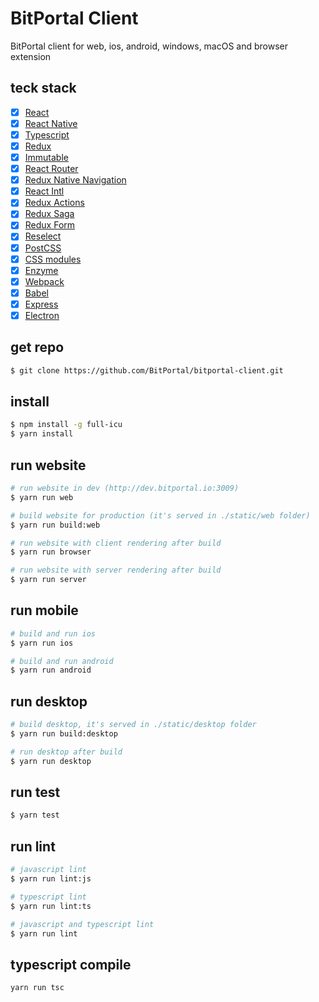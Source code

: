 # BitPortal Client

BitPortal client for web, ios, android, windows, macOS and browser extension

## teck stack
- [x] [React](https://facebook.github.io/react/)
- [x] [React Native](https://facebook.github.io/react-native/)
- [x] [Typescript](https://www.typescriptlang.org/)
- [x] [Redux](https://github.com/reactjs/redux)
- [x] [Immutable](http://facebook.github.io/immutable-js)
- [x] [React Router](https://reacttraining.com/react-router/)
- [x] [Redux Native Navigation](https://github.com/wix/react-native-navigation)
- [x] [React Intl](https://github.com/yahoo/react-intl)
- [x] [Redux Actions](https://github.com/acdlite/redux-actions)
- [x] [Redux Saga](https://github.com/yelouafi/redux-saga)
- [x] [Redux Form](http://redux-form.com)
- [x] [Reselect](https://github.com/reactjs/reselect)
- [x] [PostCSS](https://github.com/postcss/postcss)
- [x] [CSS modules](https://github.com/outpunk/postcss-modules)
- [x] [Enzyme](https://github.com/airbnb/enzyme)
- [x] [Webpack](https://webpack.js.org)
- [x] [Babel](https://babeljs.io/)
- [x] [Express](https://github.com/expressjs/express)
- [x] [Electron](https://github.com/electron/electron)

## get repo
```sh
$ git clone https://github.com/BitPortal/bitportal-client.git
```

## install
```sh
$ npm install -g full-icu
$ yarn install
```

## run website
```sh
# run website in dev (http://dev.bitportal.io:3009)
$ yarn run web

# build website for production (it's served in ./static/web folder)
$ yarn run build:web

# run website with client rendering after build
$ yarn run browser

# run website with server rendering after build
$ yarn run server

```

## run mobile
```sh
# build and run ios
$ yarn run ios

# build and run android
$ yarn run android
```

## run desktop
```sh
# build desktop, it's served in ./static/desktop folder
$ yarn run build:desktop

# run desktop after build
$ yarn run desktop
```

## run test
```sh
$ yarn test
```

## run lint
```sh
# javascript lint
$ yarn run lint:js

# typescript lint
$ yarn run lint:ts

# javascript and typescript lint
$ yarn run lint
```

## typescript compile
```sh
yarn run tsc
```
